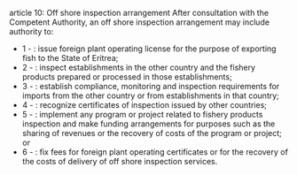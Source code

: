 article 10: Off shore inspection arrangement
After consultation with the Competent Authority, an off shore inspection arrangement may include authority to:
<ul>
			<li>1 - : issue foreign plant operating license for the purpose of exporting fish to the State of Eritrea;<ul>
			</ul></li>			<li>2 - : inspect establishments in the other country and the fishery products prepared or processed in those establishments;<ul>
			</ul></li>			<li>3 - : establish compliance, monitoring and inspection requirements for imports from the other country or from establishments in that country;<ul>
			</ul></li>			<li>4 - : recognize certificates of inspection issued by other countries;<ul>
			</ul></li>			<li>5 - : implement any program or project related to fishery products inspection and make funding arrangements for purposes such as the sharing of revenues or the recovery of costs of the program or project; or<ul>
			</ul></li>			<li>6 - : fix fees for foreign plant operating certificates or for the recovery of the costs of delivery of off shore inspection services.<ul>
			</ul></li></ul>